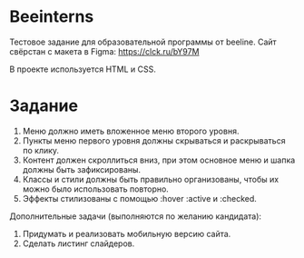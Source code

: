 # Beeinterns

Тестовое задание для образовательной программы от beeline. Сайт свёрстан с макета в Figma: https://clck.ru/bY97M

В проекте используется HTML и CSS.

# Задание
1. Меню должно иметь вложенное меню второго уровня.
2. Пункты меню первого уровня должны скрываться и раскрываться по клику.
3. Контент должен скроллиться вниз, при этом основное меню и шапка должны быть зафиксированы.
4. Классы и стили должны быть правильно организованы, чтобы их можно было использовать повторно.
5. Эффекты стилизованы с помощью :hover :active и :checked.

Дополнительные задачи (выполняются по желанию кандидата):
1. Придумать и реализовать мобильную версию сайта.
2. Сделать листинг слайдеров.
